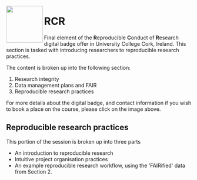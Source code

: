 [<img align="left" width="100" height="100" src="https://libapps-eu.s3.amazonaws.com/accounts/138263/images/VPRI_Digital_Badge_in_Responsible_Conduct_of_Research_v2.png">](https://libguides.ucc.ie/researchdataservice/trainingandsupport)
# RCR



Final element of the **R**eproducible **C**onduct of **R**esearch digital badge offer in University College Cork, Ireland. This section is tasked with introducing researchers to reproducible research practices. 

The content is broken up into the following section:
1. Research integrity
2. Data management plans and FAIR
3. Reproducible research practices

For more details about the digital badge, and contact information if you wish to book a place on the course, please click on the image above.

## Reproducible research practices
This portion of the session is broken up into three parts
- An introduction to reproducible research
- Intuitive project organisation practices
- An example reproducible research workflow, using the 'FAIRified' data from Section 2.
